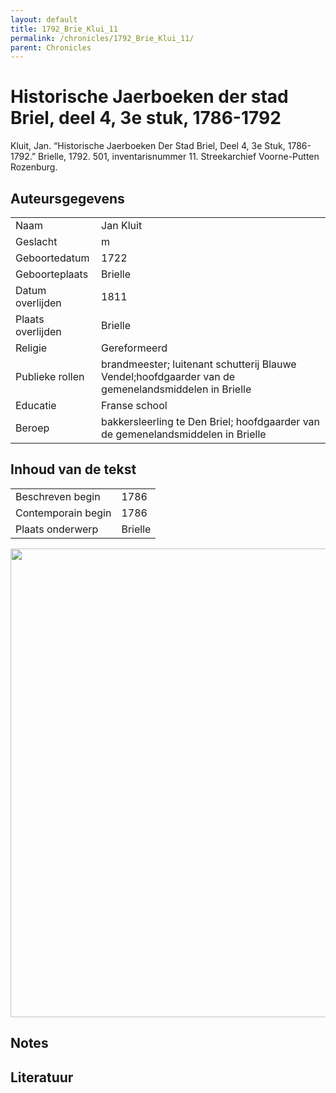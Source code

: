 ```yaml
---
layout: default
title: 1792_Brie_Klui_11
permalink: /chronicles/1792_Brie_Klui_11/
parent: Chronicles
--- 
```



# Historische Jaerboeken der stad Briel, deel 4, 3e stuk, 1786-1792 

Kluit, Jan. “Historische Jaerboeken Der Stad Briel, Deel 4, 3e Stuk, 1786-1792.” Brielle, 1792. 501, inventarisnummer 11. Streekarchief Voorne-Putten Rozenburg. 

## Auteursgegevens 

| | | 
| --------------- | --------------- | 
| Naam | Jan Kluit | 
| Geslacht | m | 
 | Geboortedatum | 1722 | 
| Geboorteplaats | Brielle | 
| Datum overlijden | 1811 | 
| Plaats overlijden | Brielle | 
| Religie | Gereformeerd | 
| Publieke rollen | brandmeester; luitenant schutterij Blauwe Vendel;hoofdgaarder van de gemenelandsmiddelen in Brielle | 
| Educatie | Franse school | 
| Beroep | bakkersleerling te Den Briel; hoofdgaarder van de gemenelandsmiddelen in Brielle | 

## Inhoud van de tekst 

| | | 
| --------------- | --------------- | 
| Beschreven begin | 1786 | 
| Contemporain begin | 1786 | 
| Plaats onderwerp | Brielle | 

[<img src="..\..\barplots_chronicles\1792_Brie_Klui_11.jpg" width="750"/>](..\..\barplots_chronicles\1792_Brie_Klui_11.jpg) 

## Notes 

## Literatuur 

